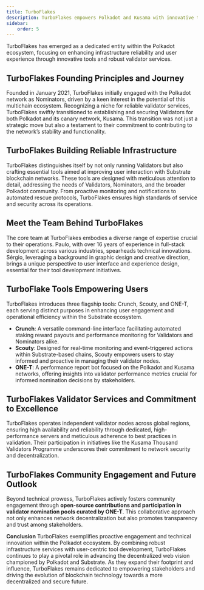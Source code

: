 ```yaml
---
title: TurboFlakes
description: TurboFlakes empowers Polkadot and Kusama with innovative tools &amp; secure validator services for decentralized blockchain networks.
sidebar:
    order: 5
---
```


TurboFlakes has emerged as a dedicated entity within the Polkadot ecosystem, focusing on enhancing infrastructure reliability and user experience through innovative tools and robust validator services.

## TurboFlakes Founding Principles and Journey
Founded in January 2021, TurboFlakes initially engaged with the Polkadot network as Nominators, driven by a keen interest in the potential of this multichain ecosystem. Recognizing a niche for reliable validator services, TurboFlakes swiftly transitioned to establishing and securing Validators for both Polkadot and its canary network, Kusama. This transition was not just a strategic move but also a testament to their commitment to contributing to the network’s stability and functionality.

## TurboFlakes Building Reliable Infrastructure
TurboFlakes distinguishes itself by not only running Validators but also crafting essential tools aimed at improving user interaction with Substrate blockchain networks. These tools are designed with meticulous attention to detail, addressing the needs of Validators, Nominators, and the broader Polkadot community. From proactive monitoring and notifications to automated rescue protocols, TurboFlakes ensures high standards of service and security across its operations.

## Meet the Team Behind TurboFlakes
The core team at TurboFlakes embodies a diverse range of expertise crucial to their operations. Paulo, with over 16 years of experience in full-stack development across various industries, spearheads technical innovations. Sérgio, leveraging a background in graphic design and creative direction, brings a unique perspective to user interface and experience design, essential for their tool development initiatives.

## TurboFlake Tools Empowering Users
TurboFlakes introduces three flagship tools: Crunch, Scouty, and ONE-T, each serving distinct purposes in enhancing user engagement and operational efficiency within the Substrate ecosystem.

- **Crunch**: A versatile command-line interface facilitating automated staking reward payouts and performance monitoring for Validators and Nominators alike.
- **Scouty**: Designed for real-time monitoring and event-triggered actions within Substrate-based chains, Scouty empowers users to stay informed and proactive in managing their validator nodes.
- **ONE-T**: A performance report bot focused on the Polkadot and Kusama networks, offering insights into validator performance metrics crucial for informed nomination decisions by stakeholders.

## TurboFlakes Validator Services and Commitment to Excellence
TurboFlakes operates independent validator nodes across global regions, ensuring high availability and reliability through dedicated, high-performance servers and meticulous adherence to best practices in validation. Their participation in initiatives like the Kusama Thousand Validators Programme underscores their commitment to network security and decentralization.

## TurboFlakes Community Engagement and Future Outlook
Beyond technical prowess, TurboFlakes actively fosters community engagement through **open-source contributions and participation in validator nomination pools curated by ONE-T**. This collaborative approach not only enhances network decentralization but also promotes transparency and trust among stakeholders.

**Conclusion**
TurboFlakes exemplifies proactive engagement and technical innovation within the Polkadot ecosystem. By combining robust infrastructure services with user-centric tool development, TurboFlakes continues to play a pivotal role in advancing the decentralized web vision championed by Polkadot and Substrate. As they expand their footprint and influence, TurboFlakes remains dedicated to empowering stakeholders and driving the evolution of blockchain technology towards a more decentralized and secure future.
